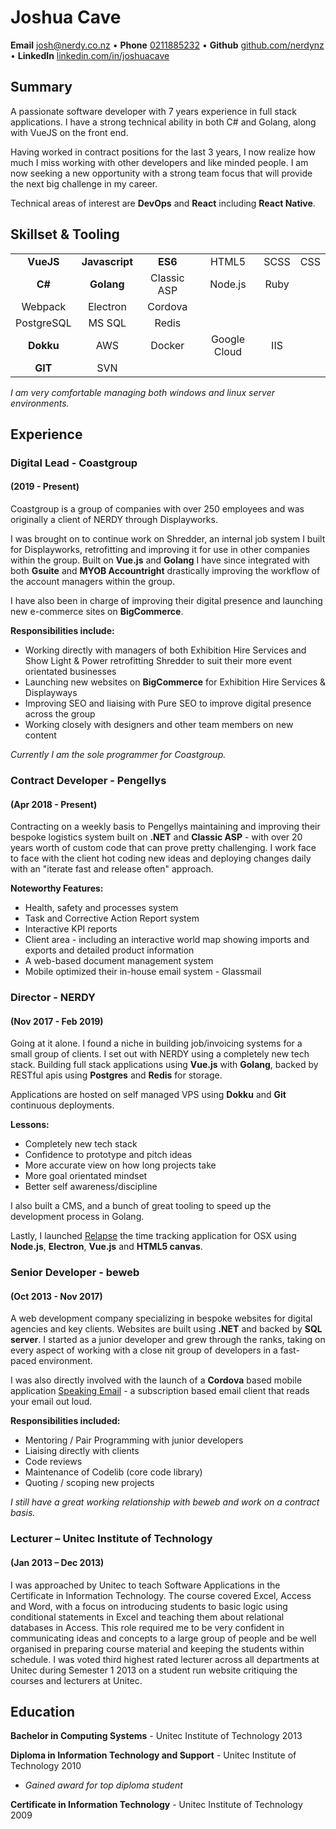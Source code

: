 # Joshua Cave

__Email__ [josh@nerdy.co.nz](mailto:josh@nerdy.co.nz "Josh's Email")
&bull; __Phone__ [0211885232](mailto:0211885232 "Josh's Phone")
&bull; __Github__ [github.com/nerdynz](https://github.com/nerdynz "NERDY's Github")
&bull; __LinkedIn__ [linkedin.com/in/joshuacave](https://linkedin.com/in/joshuacave "Josh's LinkedIn")

## Summary
A passionate software developer with 7 years experience in full stack applications. I have a strong technical ability in both C# and Golang, along with VueJS on the front end.

Having worked in contract positions for the last 3 years, I now realize how much I miss working with other developers and like minded people. I am now seeking a new opportunity with a strong team focus that will provide the next big challenge in my career.

Technical areas of interest are __DevOps__ and __React__ including __React Native__.

## Skillset & Tooling
<table>
<tr>
  <td style="text-align: center;"><span class=""><b>VueJS</b></span></td>
  <td style="text-align: center;"><span class=""><b>Javascript</b></span></td>
  <td style="text-align: center;"><span class=""><b>ES6</b></span></td>
  <td style="text-align: center;"><span class="">HTML5</span></td>
  <td style="text-align: center;"><span class="">SCSS</span></td>
  <td style="text-align: center;"><span class="">CSS</span></td>

</tr>
<tr>
  <td style="text-align: center;"><span class=""><b>C#</b></span></td>
  <td style="text-align: center;"><span class=""><b>Golang</b></span></td>
  <td style="text-align: center;"><span class="">Classic ASP</span></td>
  <td style="text-align: center;"><span class="">Node.js</span></td>
  <td style="text-align: center;"><span class="">Ruby</span></td>
</tr>
<tr>
  <td style="text-align: center;"><span class="">Webpack</span></td>
  <td style="text-align: center;"><span class="">Electron</span></td>
  <td style="text-align: center;"><span class="">Cordova</span></td>
</tr>
<tr>
  <td style="text-align: center;"><span class="">PostgreSQL</span></td>
  <td style="text-align: center;"><span class="">MS SQL</span></td>
  <td style="text-align: center;"><span class="">Redis</span></td>
</tr>
<tr>
  <td style="text-align: center;"><span class=""><b>Dokku</b></span></td>
  <td style="text-align: center;"><span class="">AWS</span></td>
  <td style="text-align: center;"><span class="">Docker</span></td>
  <td style="text-align: center;"><span class="">Google Cloud</span></td>
  <td style="text-align: center;"><span class="">IIS</span></td>
</tr>
<tr>
  <td style="text-align: center;"><span class=""><b>GIT</b></span></td>
  <td style="text-align: center;"><span class="">SVN</span></td>
</tr>
</table>

_I am very comfortable managing both windows and linux server environments._

## Experience
<h3>Digital Lead - Coastgroup</h3>
<h4>(2019 - Present)</h4>
Coastgroup is a group of companies with over 250 employees and was originally a client of NERDY through Displayworks.

I was brought on to continue work on Shredder, an internal job system I built for Displayworks, retrofitting and improving it for use in other companies within the group. Built on __Vue.js__ and __Golang__ I have since integrated with both __Gsuite__ and __MYOB Accountright__ drastically improving the workflow of the account managers within the group.

 I have also been in charge of improving their digital presence and launching new e-commerce sites on __BigCommerce__.

__Responsibilities include:__
- Working directly with managers of both Exhibition Hire Services and Show Light & Power retrofitting Shredder to suit their more event orientated businesses
- Launching new websites on __BigCommerce__ for Exhibition Hire Services & Displayways
- Improving SEO and liaising with Pure SEO to improve digital presence across the group
- Working closely with designers and other team members on new content

_Currently I am the sole programmer for Coastgroup._

<h3>Contract Developer - Pengellys</h3>
<h4>(Apr 2018 - Present)</h4>

Contracting on a weekly basis to Pengellys maintaining and improving their bespoke logistics system built on __.NET__ and __Classic ASP__ - with over 20 years worth of custom code that can prove pretty challenging. I work face to face with the client hot coding new ideas and deploying changes daily with an "iterate fast and release often" approach.

__Noteworthy Features:__
- Health, safety and processes system
- Task and Corrective Action Report system
- Interactive KPI reports
- Client area - including an interactive world map showing imports and exports and detailed product information
- A web-based document management system
- Mobile optimized their in-house email system - Glassmail


<h3>Director - NERDY </h3>
<h4>(Nov 2017 - Feb 2019)</h4>

Going at it alone. I found a niche in building job/invoicing systems for a small group of clients.
I set out with NERDY using a completely new tech stack. Building full stack applications using __Vue.js__ with __Golang__, backed by RESTful apis using __Postgres__ and __Redis__ for storage. 

Applications are hosted on self managed VPS using __Dokku__ and __Git__ continuous deployments.

__Lessons:__
- Completely new tech stack
- Confidence to prototype and pitch ideas
- More accurate view on how long projects take
- More goal orientated mindset
- Better self awareness/discipline

I also built a CMS, and a bunch of great tooling to speed up the development process in Golang.

Lastly, I launched [Relapse](https://relapse.nerdy.co.nz "Keeping track of your day 
just became a cinch") the time tracking application for OSX using __Node.js__, __Electron__, __Vue.js__ and __HTML5 canvas__. 


<h3>Senior Developer - beweb</h3>
<h4>(Oct 2013 - Nov 2017)</h4>

A web development company specializing in bespoke websites for digital agencies and key clients. Websites are built using __.NET__ and backed by __SQL server__. I started as a junior developer and grew through the ranks, taking on every aspect of working with a close nit group of developers in a fast-paced environment.

I was also directly involved with the launch of a __Cordova__ based mobile application [Speaking Email](https://speaking.email "Listen to email &amp; manage your inbox by voice control - app for iPhone &amp; Android - Speaking Email") - a subscription based email client that reads your email out loud.

__Responsibilities included:__
- Mentoring / Pair Programming with junior developers
- Liaising directly with clients
- Code reviews 
- Maintenance of Codelib (core code library)
- Quoting / scoping new projects

_I still have a great working relationship with beweb and work on a contract basis._

<h3>Lecturer – Unitec Institute of Technology</h3>
<h4>(Jan 2013 – Dec 2013)</h4>
I was approached by Unitec to teach Software Applications in the Certificate in Information Technology. The course covered Excel, Access and Word, with a focus on introducing students to basic logic using conditional statements in Excel and teaching them about relational databases in Access. 
This role required me to be very confident in communicating ideas and concepts to a large group of people and be well organised in preparing course material and keeping the students within schedule.  
I was voted third highest rated lecturer across all departments at Unitec during Semester 1 2013 on a student run website critiquing the courses and lecturers at Unitec. 


## Education
__Bachelor in Computing Systems__ - Unitec Institute of Technology 2013

__Diploma in Information Technology and Support__ - Unitec Institute of Technology	2010
- _Gained award for top diploma student_

__Certificate in Information Technology__ - Unitec Institute of Technology	2009

